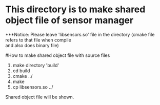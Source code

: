 
# This directory is to make shared object file of sensor manager


***Notice: Please leave 'libsensors.so' file in the directory
(cmake file refers to that file when compile \
 and also does binary file)

#How to make shared object file with source files
1. make directory 'build'
2. cd build
3. cmake ../
4. make
5. cp libsensors.so ../

Shared object file will be shown.


